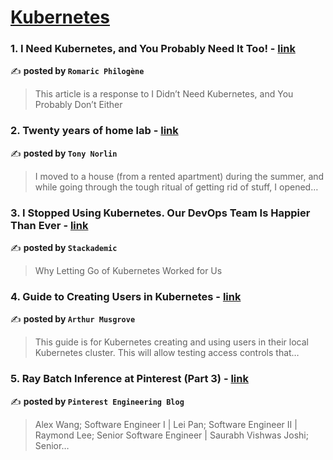 
<h1><a href=https://medium.com/tag/kubernetes/recommended target="_blank" rel="noopener noreferrer">Kubernetes</a></h1>
<h3>1. I Need Kubernetes, and You Probably Need It Too! - <a href="https://medium.com/@rphilogene/i-need-kubernetes-and-you-probably-need-it-too-9e5937a4f412" target="_blank" rel="noopener noreferrer">link</a></h3>

✍️ **posted by `Romaric Philogène`**

<blockquote>This article is a response to I Didn’t Need Kubernetes, and You Probably Don’t Either</blockquote>

<h3>2. Twenty years of home lab - <a href="https://medium.com/@norlin.t/twenty-years-of-home-lab-b62cd838b511" target="_blank" rel="noopener noreferrer">link</a></h3>

✍️ **posted by `Tony Norlin`**

<blockquote>I moved to a house (from a rented apartment) during the summer, and while going through the tough ritual of getting rid of stuff, I opened…</blockquote>

<h3>3. I Stopped Using Kubernetes. Our DevOps Team Is Happier Than Ever - <a href="https://medium.com/stackademic/i-stopped-using-kubernetes-our-devops-team-is-happier-than-ever-a5519f916ec0" target="_blank" rel="noopener noreferrer">link</a></h3>

✍️ **posted by `Stackademic`**

<blockquote>Why Letting Go of Kubernetes Worked for Us</blockquote>

<h3>4. Guide to Creating Users in Kubernetes - <a href="https://medium.com/@ajmusgrove/guide-to-creating-users-in-the-local-kubernetes-cluster-494d862077ea" target="_blank" rel="noopener noreferrer">link</a></h3>

✍️ **posted by `Arthur Musgrove`**

<blockquote>This guide is for Kubernetes creating and using users in their local Kubernetes cluster. This will allow testing access controls that…</blockquote>

<h3>5. Ray Batch Inference at Pinterest (Part 3) - <a href="https://medium.com/pinterest-engineering/ray-batch-inference-at-pinterest-part-3-4faeb652e385" target="_blank" rel="noopener noreferrer">link</a></h3>

✍️ **posted by `Pinterest Engineering Blog`**

<blockquote>Alex Wang; Software Engineer I | Lei Pan; Software Engineer II | Raymond Lee; Senior Software Engineer | Saurabh Vishwas Joshi; Senior…</blockquote>

